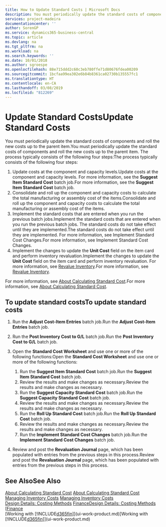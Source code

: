 ```yaml
---
title: How to Update Standard Costs | Microsoft Docs
description: You must periodically update the standard costs of components and roll the new costs up to the parent item.
services: project-madeira
documentationcenter: ''
author: SorenGP
ms.service: dynamics365-business-central
ms.topic: article
ms.devlang: na
ms.tgt_pltfrm: na
ms.workload: na
ms.search.keywords: ''
ms.date: 10/01/2018
ms.author: sgroespe
ms.openlocfilehash: 88e715ddd2c60c3eb780ffe71d80676fdea00209
ms.sourcegitcommit: 1bcfaa99ea302e6b84b8361ca02730b135557fc1
ms.translationtype: HT
ms.contentlocale: en-CA
ms.lasthandoff: 03/08/2019
ms.locfileid: "812269"
---
```

# <a name="update-standard-costs"></a><span data-ttu-id="5fbb9-103">Update Standard Costs</span><span class="sxs-lookup"><span data-stu-id="5fbb9-103">Update Standard Costs</span></span>
<span data-ttu-id="5fbb9-104">You must periodically update the standard costs of components and roll the new costs up to the parent item.</span><span class="sxs-lookup"><span data-stu-id="5fbb9-104">You must periodically update the standard costs of components and roll the new costs up to the parent item.</span></span> <span data-ttu-id="5fbb9-105">The process typically consists of the following four steps:</span><span class="sxs-lookup"><span data-stu-id="5fbb9-105">The process typically consists of the following four steps:</span></span>  

1.  <span data-ttu-id="5fbb9-106">Update costs at the component and capacity levels.</span><span class="sxs-lookup"><span data-stu-id="5fbb9-106">Update costs at the component and capacity levels.</span></span> <span data-ttu-id="5fbb9-107">For more information, see the **Suggest Item Standard Cost** batch job.</span><span class="sxs-lookup"><span data-stu-id="5fbb9-107">For more information, see the **Suggest Item Standard Cost** batch job.</span></span>  
2.  <span data-ttu-id="5fbb9-108">Consolidate and roll up the component and capacity costs to calculate the total manufacturing or assembly cost of the items.</span><span class="sxs-lookup"><span data-stu-id="5fbb9-108">Consolidate and roll up the component and capacity costs to calculate the total manufacturing or assembly cost of the items.</span></span>  
3.  <span data-ttu-id="5fbb9-109">Implement the standard costs that are entered when you run the previous batch jobs.</span><span class="sxs-lookup"><span data-stu-id="5fbb9-109">Implement the standard costs that are entered when you run the previous batch jobs.</span></span> <span data-ttu-id="5fbb9-110">The standard costs do not take effect until they are implemented.</span><span class="sxs-lookup"><span data-stu-id="5fbb9-110">The standard costs do not take effect until they are implemented.</span></span> <span data-ttu-id="5fbb9-111">For more information, see Implement Standard Cost Changes.</span><span class="sxs-lookup"><span data-stu-id="5fbb9-111">For more information, see Implement Standard Cost Changes.</span></span>  
4.  <span data-ttu-id="5fbb9-112">Implement the changes to update the **Unit Cost** field on the item card and perform inventory revaluation.</span><span class="sxs-lookup"><span data-stu-id="5fbb9-112">Implement the changes to update the **Unit Cost** field on the item card and perform inventory revaluation.</span></span> <span data-ttu-id="5fbb9-113">For more information, see [Revalue Inventory](inventory-how-revalue-inventory.md).</span><span class="sxs-lookup"><span data-stu-id="5fbb9-113">For more information, see [Revalue Inventory](inventory-how-revalue-inventory.md).</span></span>  

<span data-ttu-id="5fbb9-114">For more information, see [About Calculating Standard Cost](finance-about-calculating-standard-cost.md).</span><span class="sxs-lookup"><span data-stu-id="5fbb9-114">For more information, see [About Calculating Standard Cost](finance-about-calculating-standard-cost.md).</span></span>  
## <a name="to-update-standard-costs"></a><span data-ttu-id="5fbb9-115">To update standard costs</span><span class="sxs-lookup"><span data-stu-id="5fbb9-115">To update standard costs</span></span>  
1.  <span data-ttu-id="5fbb9-116">Run the **Adjust Cost-Item Entries** batch job.</span><span class="sxs-lookup"><span data-stu-id="5fbb9-116">Run the **Adjust Cost-Item Entries** batch job.</span></span>  
2.  <span data-ttu-id="5fbb9-117">Run the **Post Inventory Cost to G/L** batch job.</span><span class="sxs-lookup"><span data-stu-id="5fbb9-117">Run the **Post Inventory Cost to G/L** batch job.</span></span>  
3.  <span data-ttu-id="5fbb9-118">Open the **Standard Cost Worksheet** and use one or more of the following functions:</span><span class="sxs-lookup"><span data-stu-id="5fbb9-118">Open the **Standard Cost Worksheet** and use one or more of the following functions:</span></span>  

    1.  <span data-ttu-id="5fbb9-119">Run the **Suggest Item Standard Cost** batch job.</span><span class="sxs-lookup"><span data-stu-id="5fbb9-119">Run the **Suggest Item Standard Cost** batch job.</span></span>  
    2.  <span data-ttu-id="5fbb9-120">Review the results and make changes as necessary.</span><span class="sxs-lookup"><span data-stu-id="5fbb9-120">Review the results and make changes as necessary.</span></span>  
    3.  <span data-ttu-id="5fbb9-121">Run the **Suggest Capacity Standard Cost** batch job.</span><span class="sxs-lookup"><span data-stu-id="5fbb9-121">Run the **Suggest Capacity Standard Cost** batch job.</span></span>  
    4.  <span data-ttu-id="5fbb9-122">Review the results and make changes as necessary.</span><span class="sxs-lookup"><span data-stu-id="5fbb9-122">Review the results and make changes as necessary.</span></span>
    5. <span data-ttu-id="5fbb9-123">Run the **Roll Up Standard Cost** batch job.</span><span class="sxs-lookup"><span data-stu-id="5fbb9-123">Run the **Roll Up Standard Cost** batch job.</span></span>
    6.  <span data-ttu-id="5fbb9-124">Review the results and make changes as necessary.</span><span class="sxs-lookup"><span data-stu-id="5fbb9-124">Review the results and make changes as necessary.</span></span>
    7.  <span data-ttu-id="5fbb9-125">Run the **Implement Standard Cost Changes** batch job.</span><span class="sxs-lookup"><span data-stu-id="5fbb9-125">Run the **Implement Standard Cost Changes** batch job.</span></span>  
4.  <span data-ttu-id="5fbb9-126">Review and post the **Revaluation Journal** page, which has been populated with entries from the previous steps in this process.</span><span class="sxs-lookup"><span data-stu-id="5fbb9-126">Review and post the **Revaluation Journal** page, which has been populated with entries from the previous steps in this process.</span></span>  

## <a name="see-also"></a><span data-ttu-id="5fbb9-127">See Also</span><span class="sxs-lookup"><span data-stu-id="5fbb9-127">See Also</span></span>  
 <span data-ttu-id="5fbb9-128">[About Calculating Standard Cost](finance-about-calculating-standard-cost.md) </span><span class="sxs-lookup"><span data-stu-id="5fbb9-128">[About Calculating Standard Cost](finance-about-calculating-standard-cost.md) </span></span>  
 <span data-ttu-id="5fbb9-129">[Managing Inventory Costs](finance-manage-inventory-costs.md) </span><span class="sxs-lookup"><span data-stu-id="5fbb9-129">[Managing Inventory Costs](finance-manage-inventory-costs.md) </span></span>  
 <span data-ttu-id="5fbb9-130">[Design Details: Costing Methods](design-details-costing-methods.md) [Finance](finance.md)</span><span class="sxs-lookup"><span data-stu-id="5fbb9-130">[Design Details: Costing Methods](design-details-costing-methods.md) [[Finance](finance.md)</span></span>  
 <span data-ttu-id="5fbb9-131">[Working with [!INCLUDE[d365fin](includes/d365fin_md.md)]](ui-work-product.md)</span><span class="sxs-lookup"><span data-stu-id="5fbb9-131">[Working with [!INCLUDE[d365fin](includes/d365fin_md.md)]](ui-work-product.md)</span></span>  
